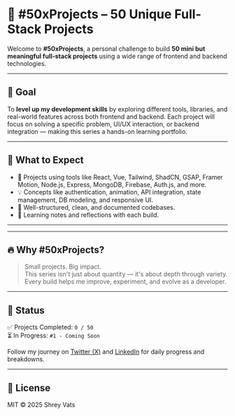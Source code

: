 # 🚀 #50xProjects – 50 Unique Full-Stack Projects

Welcome to **#50xProjects**, a personal challenge to build **50 mini but meaningful full-stack projects** using a wide range of frontend and backend technologies.

---

## 🎯 Goal

To **level up my development skills** by exploring different tools, libraries, and real-world features across both frontend and backend. Each project will focus on solving a specific problem, UI/UX interaction, or backend integration — making this series a hands-on learning portfolio.

---

## 🧩 What to Expect

- 🔧 Projects using tools like React, Vue, Tailwind, ShadCN, GSAP, Framer Motion, Node.js, Express, MongoDB, Firebase, Auth.js, and more.
- 💡 Concepts like authentication, animation, API integration, state management, DB modeling, and responsive UI.
- 📁 Well-structured, clean, and documented codebases.
- 📝 Learning notes and reflections with each build.

---


---

## 🔥 Why #50xProjects?

> Small projects. Big impact.  
> This series isn't just about quantity — it's about depth through variety. Every build helps me improve, experiment, and evolve as a developer.

---

## 📌 Status

✅ Projects Completed: `0 / 50`  
⏳ In Progress: `#1 - Coming Soon`

Follow my journey on [Twitter (X)](https://x.com/Shreyvats01) and [LinkedIn](https://linkedin.com/shrey-vats-) for daily progress and breakdowns.

---

## 📜 License

MIT © 2025 Shrey Vats


